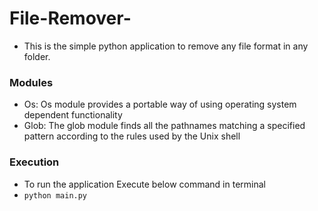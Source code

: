 # File-Remover-

- This is the simple python application to remove any file format in any folder.


### Modules

- Os: Os module provides a portable way of using operating system dependent functionality
- Glob: The glob module finds all the pathnames matching a specified pattern according to the rules used by the Unix shell

### Execution

- To run the application Execute below command in terminal
- `python main.py`
